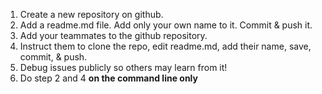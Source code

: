 1. Create a new repository on github.
2. Add a readme.md file. Add only your own name to it. Commit & push it.
3. Add your teammates to the github repository.
4. Instruct them to clone the repo, edit readme.md, add their name, save, commit, & push.
5. Debug issues publicly so others may learn from it!
6. Do step 2 and 4 **on the command line only**
